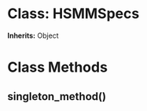 # Class: HSMMSpecs
**Inherits:** Object
    



# Class Methods
## singleton_method() [](#method-c-singleton_method)

